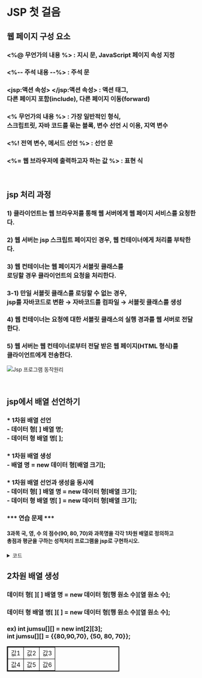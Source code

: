 # JSP 첫 걸음

## 웹 페이지 구성 요소
### <%@ 무언가의 내용 %> : 지시 문, JavaScript 페이지 속성 지정
### <%-- 주석 내용 --%> : 주석 문
### <jsp:액션 속성> </jsp:액션 속성> : 액션 태그, <br>다른 페이지 포함(include), 다른 페이지 이동(forward)
### <%  무언가의 내용  %> : 가장 일반적인 형식, <br>스크립트릿, 자바 코드를 묶는 블록, 변수 선언 시 이용, 지역 변수
### <%!  전역 변수, 메서드 선언  %> : 선언 문
### <%=  웹 브라우저에 출력하고자 하는 값  %> : 표현 식

<br>

## jsp 처리 과정
### 1) 클라이언트는 웹 브라우저를 통해 웹 서버에게 웹 페이지 서비스를 요청한다.
### 2) 웹 서버는 jsp 스크립트 페이지인 경우, 웹 컨테이너에게 처리를 부탁한다.
### 3) 웹 컨테이너는 웹 페이지가 서블릿 클래스를 <br>로딩할 경우 클라이언트의 요청을 처리한다.
### 3-1) 만일 서블릿 클래스를 로딩할 수 없는 경우,<br>jsp를 자바코드로 변환 → 자바코드를 컴파일 → 서블릿 클래스를 생성
### 4) 웹 컨테이너는 요청에 대한 서블릿 클래스의 실행 경과를 웹 서버로 전달한다.
### 5) 웹 서버는 웹 컨테이너로부터 전달 받은 웹 페이지(HTML 형식)를 <br>클라이언트에게 전송한다.
![Jsp 프로그램 동작원리](https://github.com/Qnd1101/jsp_first_step/assets/107795830/4d1517d5-2851-4b8c-a930-da01af2d70e0)

<br>

## jsp에서 배열 선언하기
### * 1차원 배열 선언<br> - 데이터 형[ ] 배열 명;<br> - 데이터 형 배열 명[ ];

### * 1차원 배열 생성 <br> - 배열 명 = new 데이터 형[배열 크기];

### * 1차원 배열 선언과 생성을 동시에 <Br> - 데이터 형[ ] 배열 명 = new 데이터 형[배열 크기]; <br>- 데이터 형 배열 명[ ] = new 데이터 형[배열 크기];

### *** 연습 문제 ***
#### 3과목 국, 영, 수 의 점수(90, 80, 70)와 과목명을 각각 1차원 배열로 정의하고 <br> 총점과 평균을 구하는 성적처리 프로그램을 jsp로 구현하시오.
<details>
  <summary>코드</summary>

  [성적처리_프로그램_코드 URL](https://github.com/Qnd1101/jsp_first_step/blob/main/%EC%84%B1%EC%A0%81%EC%B2%98%EB%A6%AC_%ED%94%84%EB%A1%9C%EA%B7%B8%EB%9E%A8.jsp)
  
  ```javascript
  <%@ page language="java" contentType="text/html; charset=UTF-8"
    pageEncoding="UTF-8"%>
<!DOCTYPE html>
<html>
<head>
<meta charset="UTF-8">
<title>성적처리 프로그램</title>
</head>
<body>
	<h3><1차원 배열을 이용한 성적처리></h3><br>
	<b>
		<%
			int[] score = {90, 80, 70};
			String[] subject = {"국어", "영어", "수학"};
			int sum = 0;
			float avg = 0;
			
			for(int i : score){
				sum += i;
			}
			avg = sum / score.length;
			
			for(int i = 0; i < 3; i++){
				out.print(subject[i] + " : " + score[i] + "<br>");
			}
		%>
		총점 = <%= sum %><br>
		평균 = <%= avg %> <br>
	</b>
</body>
</html>
```
</details>

## 2차원 배열 생성
### 데이터 형[ ][ ] 배열 명 = new 데이터 형[행 원소 수][열 원소 수];
### 데이터 형 배열 명[ ][ ] = new 데이터 형[행 원소 수][열 원소 수];
### ex) int jumsu[][] = new int[2][3]; <br> int jumsu[][] = {{80,90,70}, {50, 80, 70}};
<table style="border: 2px solid black; border-collapse: collapse; width: 300px;">
  <tr>
    <td style="border: 1px solid black;">값1</td>
    <td style="border: 1px solid black;">값2</td>
    <td style="border: 1px solid black;">값3</td>
  </tr>
  <tr>
    <td style="border: 1px solid black;">값4</td>
    <td style="border: 1px solid black;">값5</td>
    <td style="border: 1px solid black;">값6</td>
  </tr>
</table>
